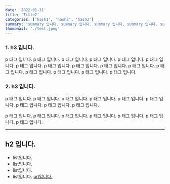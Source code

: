 ```yaml
---
date: '2022-01-31'
title: 'Title2'
categories: ['hash1', 'hash2', 'hash3']
summary: 'summary 입니다. summary 입니다. summary 입니다. summary 입니다. summary 입니다. summary 입니다. summary 입니다. summary 입니다. summary 입니다. summary 입니다.'
thumbnail: './test.jpeg'
---
```


### 1. h3 입니다.

p 태그 입니다. p 태그 입니다. p 태그 입니다. p 태그 입니다. p 태그 입니다. p 태그 입니다. p 태그 입니다. p 태그 입니다. p 태그 입니다. p 태그 입니다. p 태그 입니다. p 태그 입니다. p 태그 입니다. p 태그 입니다. p 태그 입니다. p 태그 입니다.

### 2. h3 입니다.

p 태그 입니다. p 태그 입니다. p 태그 입니다. p 태그 입니다. p 태그 입니다. p 태그 입니다. p 태그 입니다. p 태그 입니다. p 태그 입니다.

p 태그 입니다. p 태그 입니다. p 태그 입니다. p 태그 입니다. p 태그 입니다. p 태그 입니다. p 태그 입니다.

---

## h2 입니다.

- list입니다.
- list입니다.
- list입니다.
- list입니다. [url입니다.](https://github.com/jun094)

